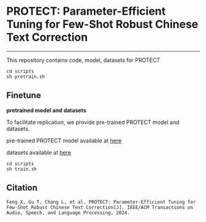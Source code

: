 # PROTECT: Parameter-Efficient Tuning for Few-Shot Robust Chinese Text Correction

---

This repository contains code, model, datasets for PROTECT




```
cd scripts
sh pretrain.sh
```

## Finetune

**pretrained model and datasets**

To facilitate replication, we provide pre-trained PROTECT model and datasets.

pre-trained PROTECT model available at [here](https://drive.google.com/file/d/1XFVRZU6dF7NpIX7LQ-Kp0wKa75PTU9c7/view)

datasets available at [here](https://drive.google.com/file/d/1gWAloeMM2MqC16Vc7j4gv9YjVvcsifQi/view?usp=drive_link)

```
cd scripts
sh train.sh
```

## Citation
```
Feng X, Gu T, Chang L, et al. PROTECT: Parameter-Efficient Tuning for Few-Shot Robust Chinese Text Correction[J]. IEEE/ACM Transactions on Audio, Speech, and Language Processing, 2024.
```
